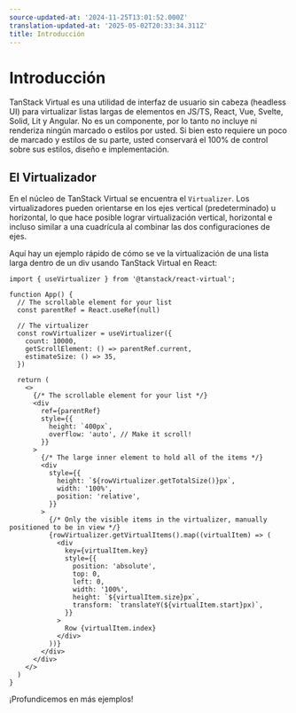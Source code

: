 ```yaml
---
source-updated-at: '2024-11-25T13:01:52.000Z'
translation-updated-at: '2025-05-02T20:33:34.311Z'
title: Introducción
---
```

# Introducción

TanStack Virtual es una utilidad de interfaz de usuario sin cabeza (headless UI) para virtualizar listas largas de elementos en JS/TS, React, Vue, Svelte, Solid, Lit y Angular. No es un componente, por lo tanto no incluye ni renderiza ningún marcado o estilos por usted. Si bien esto requiere un poco de marcado y estilos de su parte, usted conservará el 100% de control sobre sus estilos, diseño e implementación.

## El Virtualizador

En el núcleo de TanStack Virtual se encuentra el `Virtualizer`. Los virtualizadores pueden orientarse en los ejes vertical (predeterminado) u horizontal, lo que hace posible lograr virtualización vertical, horizontal e incluso similar a una cuadrícula al combinar las dos configuraciones de ejes.

Aquí hay un ejemplo rápido de cómo se ve la virtualización de una lista larga dentro de un div usando TanStack Virtual en React:

```tsx
import { useVirtualizer } from '@tanstack/react-virtual';

function App() {
  // The scrollable element for your list
  const parentRef = React.useRef(null)

  // The virtualizer
  const rowVirtualizer = useVirtualizer({
    count: 10000,
    getScrollElement: () => parentRef.current,
    estimateSize: () => 35,
  })

  return (
    <>
      {/* The scrollable element for your list */}
      <div
        ref={parentRef}
        style={{
          height: `400px`,
          overflow: 'auto', // Make it scroll!
        }}
      >
        {/* The large inner element to hold all of the items */}
        <div
          style={{
            height: `${rowVirtualizer.getTotalSize()}px`,
            width: '100%',
            position: 'relative',
          }}
        >
          {/* Only the visible items in the virtualizer, manually positioned to be in view */}
          {rowVirtualizer.getVirtualItems().map((virtualItem) => (
            <div
              key={virtualItem.key}
              style={{
                position: 'absolute',
                top: 0,
                left: 0,
                width: '100%',
                height: `${virtualItem.size}px`,
                transform: `translateY(${virtualItem.start}px)`,
              }}
            >
              Row {virtualItem.index}
            </div>
          ))}
        </div>
      </div>
    </>
  )
}
```

¡Profundicemos en más ejemplos!
